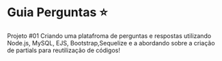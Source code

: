 # Guia Perguntas ⭐
Projeto #01 Criando uma platafroma de perguntas e respostas utilizando Node.js, MySQL, EJS, Bootstrap,Sequelize e a abordando sobre a criação de partials para reutilização de códigos!

